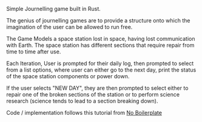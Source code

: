 Simple Journelling game built in Rust.

The genius of journelling games are to provide a structure onto which the imagination of the user can be allowed to run free.

The Game Models a space station lost in space, having lost communication with Earth.
The space station has different sections that require repair from time to time after use.

Each Iteration, User is prompted for their daily log, then prompted to select from a list options, where user can either go to the next day, print the status of the space station components or power down. 

If the user selects "NEW DAY", they are then prompted to select either to repair one of the broken sections of the station or to perform science research (science tends to lead to a section breaking down). 

Code / implementation follows this tutorial from [No Boilerplate](https://www.youtube.com/watch?v=7GzQArrek7A&t=15s)